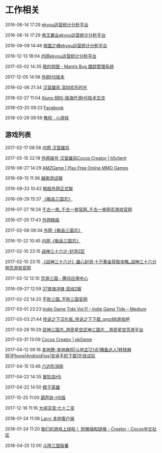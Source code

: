 # 工作相关

2016-06-14 17:29 [ekyou运营统计分析平台](http://s5.app1103266614.qqopenapp.com/oss/)

2016-06-14 17:29 [帝王霸业ekyou运营统计分析平台](http://s5.app1103266614.qqopenapp.com/oss/)

2016-09-09 14:46 [帝国之魂ekyou运营统计分析平台](http://s873.app1105457160.qqopenapp.com/oss/)

2016-12-13 18:04 [内网ekyou运营统计分析平台](http://192.168.1.224/oss/)

2017-05-02 14:35 [我的视图 - Mantis Bug 跟踪管理系统](http://192.168.1.220:1801/mantis/my_view_page.php)

2017-12-05 14:56 [外网H5版本](http://web.6hwan.com/web-mobile/)

2018-02-06 21:34 [汉室雄风 深圳欢乐时光](https://hsxf.szhlsg.com/web-mobile/)

2018-02-27 11:04 [Xiuno BBS-珠海仟游H5技术交流](http://119.28.186.27/)

2018-03-20 09:23 [Facebook](https://www.facebook.com/)

2018-03-26 09:59 [教程 · 小游戏](https://mp.weixin.qq.com/debug/wxagame/dev/index.html?t=2018323)

## 游戏列表

2017-02-17 08:58 [内网 汉室雄风](http://192.168.1.224/web-desktop/)

2017-05-15 22:18 [外网版号 汉室雄风Cocos Creator | h5client](http://web.6hwan.com/hsxf/)

2016-06-27 14:29 [AMZGame | Play Free Online MMO Games](https://www.amzgame.com/)

2016-09-13 11:36 [越南测试服](http://devuongbn.123game.vn/user/?s=999)

2016-09-23 10:42 [韩版外网正式服](http://pjw.panggame.com/main/main.asp#)

2016-09-29 15:37 [《极品三国志》](http://web.6hwan.com/sanguo/)

2016-07-27 19:24 [千古一帝_千古一帝官网_千古一帝网页游戏官网](http://q.6hgame.com/)

2016-07-20 17:43 [外网韩版](http://110.10.40.220:28080/qdkorea/)

2017-02-08 09:34 [外网《极品三国志》](http://web.6hwan.com/sanguoAlpha/)

2016-10-22 10:45 [内网《极品三国志》](http://192.168.1.224/sg.html)

2017-02-10 23:15 [战神三十六计-封测2区](http://game.youzu.com/play?gameId=193&serverId=2426420005)

2017-02-10 23:15 [《战神三十六计》雄心封测 十万黄金获取攻略_战神三十六计网页游戏官网](http://36.youzu.com/guide/5057801.html)

2017-02-12 12:10 [页游三国 - 腾讯应用中心](http://qqapp.qq.com/app/1104452461.html)

2016-09-27 12:59 [37铁骑冲锋 双线2服](http://game.37.com/play.php?game_id=395&sid=2)

2017-02-22 14:20 [不败三国_不败三国官网](http://bbsg.6hgame.com/)

2017-03-01 23:23 [Indie Game Tide Vol.11 – Indie Game Tide – Medium](https://medium.com/indie-game-tide/indie-game-tide-vol-12-49c3aab1116f#.sge60a33a)

2017-03-03 21:44 [传说之下汉化版_传说之下下载_gmz88游戏吧](http://www.gmz88.com/soft/53191.html)

2017-03-28 19:29 [武神三国志_游民星空武神三国志 _ 游民星空页游平台](http://web.gamersky.com/game/wushensanguozhi/?server_id=5)

2017-03-31 13:09 [Cocos Creator | pkGame](http://game.funnymud.com/pkGame/)

2017-04-12 09:16 [本地牌-本地麻将|斗地主|21点|捕鱼达人|转转麻将|iPhone|Android|ios|安卓手机下载|在线试玩](http://bendipai.net/index.html)

2017-04-15 13:46 [六边形消除](http://wubuzi.github.io/LBXGame/)

2017-04-22 14:35 [冒险岛H5](http://183.6.169.170:8209/ttxgapi/api/index.php)

2017-04-22 14:50 [棍子英雄](http://10s527.com/stickhero/)

2017-10-25 11:00 [葫芦娃-H5版](http://gameplayh5.49you.com/html5_game.php?gid=257&sid=5351)

2017-12-16 11:16 [大闹天宫:七十二变](http://game.fire2333.com/home/ac?action=/home/game/a/1636/g/100389)

2018-01-24 11:06 [Larry 本地客户端](http://192.168.1.14:7456/)

2018-01-24 11:20 [我们的游戏上线啦！ 附微端和链接 - Creator - Cocos中文社区](http://forum.cocos.com/t/topic/52432)

2018-04-25 12:00 [斗阵三国版署](http://web.6hwan.com/web-dzsg/)

